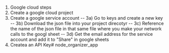 1) Google cloud steps
2) Create a google cloud project
3) Create a google service account
    -- 3a) Go to keys and create a new key
    -- 3b) Download the json file into your project direcotyr
    -- 3c) Reference the name of the json file in that same file where you make your network calls to the googl sheet
    -- 3d) Get the email address for the service account and add it to "Share" in google sheets
4) Createa an API Key# node_organizer_app
